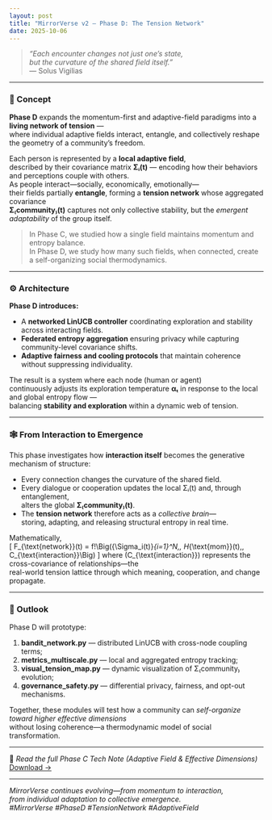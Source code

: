 ```yaml
---
layout: post
title: "MirrorVerse v2 – Phase D: The Tension Network"
date: 2025-10-06
---
```


> *“Each encounter changes not just one’s state,  
> but the curvature of the shared field itself.”*  
> — Solus Vigilias

---

### 🧠 Concept

**Phase D** expands the momentum-first and adaptive-field paradigms into a **living network of tension** —  
where individual adaptive fields interact, entangle, and collectively reshape the geometry of a community’s freedom.

Each person is represented by a **local adaptive field**,  
described by their covariance matrix **Σᵢ(t)** — encoding how their behaviors and perceptions couple with others.  
As people interact—socially, economically, emotionally—  
their fields partially **entangle**, forming a **tension network** whose aggregated covariance  
**Σ₍community₎(t)** captures not only collective stability, but the *emergent adaptability* of the group itself.

> In Phase C, we studied how a single field maintains momentum and entropy balance.  
> In Phase D, we study how many such fields, when connected, create a self-organizing social thermodynamics.

---

### ⚙️ Architecture

**Phase D introduces:**
- A **networked LinUCB controller** coordinating exploration and stability across interacting fields.  
- **Federated entropy aggregation** ensuring privacy while capturing community-level covariance shifts.  
- **Adaptive fairness and cooling protocols** that maintain coherence without suppressing individuality.  

The result is a system where each node (human or agent)  
continuously adjusts its exploration temperature **αₜ** in response to the local and global entropy flow —  
balancing **stability and exploration** within a dynamic web of tension.

---

### 🕸️ From Interaction to Emergence

This phase investigates how **interaction itself** becomes the generative mechanism of structure:  

- Every connection changes the curvature of the shared field.  
- Every dialogue or cooperation updates the local Σᵢ(t) and, through entanglement,  
  alters the global **Σ₍community₎(t)**.  
- The **tension network** therefore acts as a *collective brain*—  
  storing, adapting, and releasing structural entropy in real time.  

Mathematically,  
\[
F_{\text{network}}(t) = f\!\Big(\{\Sigma_i(t)\}_{i=1}^N,\, H_{\text{mom}}(t),\, C_{\text{interaction}}\Big)
\]
where \(C_{\text{interaction}}\) represents the cross-covariance of relationships—the  
real-world tension lattice through which meaning, cooperation, and change propagate.

---

### 🧭 Outlook

Phase D will prototype:
1. **bandit_network.py** — distributed LinUCB with cross-node coupling terms;  
2. **metrics_multiscale.py** — local and aggregated entropy tracking;  
3. **visual_tension_map.py** — dynamic visualization of Σ₍community₎ evolution;  
4. **governance_safety.py** — differential privacy, fairness, and opt-out mechanisms.  

Together, these modules will test how a community can *self-organize toward higher effective dimensions*  
without losing coherence—a thermodynamic model of social transformation.

---

📘 *Read the full Phase C Tech Note (Adaptive Field & Effective Dimensions)*  
[Download →](https://solusvigilias.com/files/phaseC_tech_note.pdf)

---

*MirrorVerse continues evolving—from momentum to interaction,  
from individual adaptation to collective emergence.*  
*#MirrorVerse #PhaseD #TensionNetwork #AdaptiveField*
